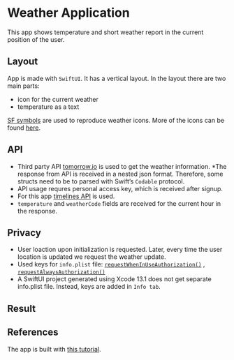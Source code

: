 # Weather Application

This app shows temperature and short weather report in the current position of the user.

## Layout
App is made with `SwiftUI`. It has a vertical layout. In the layout there are two main parts: <br>
* icon for the current weather
* temperature as a text

[SF symbols](https://developer.apple.com/design/human-interface-guidelines/sf-symbols/overview/) are used to reproduce weather icons. More of the icons can be found [here](https://developer.apple.com/sf-symbols/).<br>

## API
* Third party API [tomorrow.io](https://app.tomorrow.io/home) is used to get the weather information.
*The response from API is received in a nested json format. Therefore, some  structs need to be to parsed with Swift’s `Codable` protocol.
* API usage requres personal access key, which is received after signup.
* For this app [timelines API](https://docs.tomorrow.io/reference/get-timelines) is used. 
* `temperature` and `weatherCode` fields are received for the current hour in the response.

## Privacy
* User loaction upon initialization is requested. Later, every time the user location is updated we request the weather update.
* Used keys for `info.plist` file: [`requestWhenInUseAuthorization()`](https://developer.apple.com/documentation/corelocation/cllocationmanager/1620562-requestwheninuseauthorization) , [`requestAlwaysAuthorization()`](https://developer.apple.com/documentation/corelocation/cllocationmanager/1620551-requestalwaysauthorization)
* A SwiftUI project generated using Xcode 13.1 does not get separate info.plist file. Instead, keys are added in `Info tab`. 

## Result

## References
The app is built with [this tutorial](https://betterprogramming.pub/simple-weather-app-with-swiftui-ac41200a9d4d).
